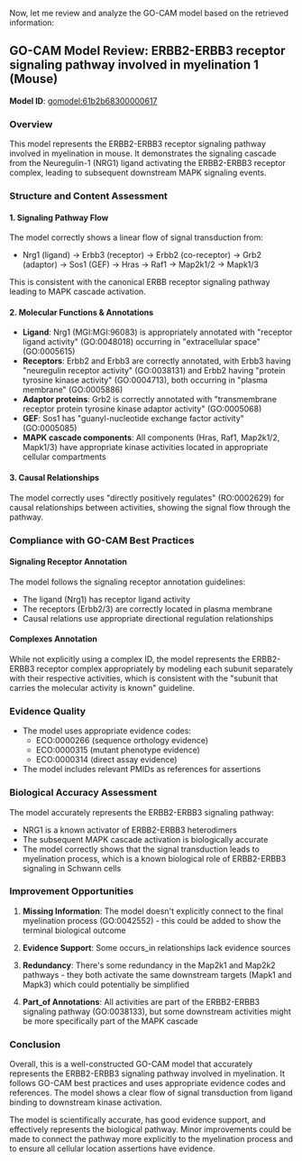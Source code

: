 Now, let me review and analyze the GO-CAM model based on the retrieved information:

## GO-CAM Model Review: ERBB2-ERBB3 receptor signaling pathway involved in myelination 1 (Mouse)
**Model ID**: [gomodel:61b2b68300000617](https://bioregistry.io/go.model:61b2b68300000617)

### Overview
This model represents the ERBB2-ERBB3 receptor signaling pathway involved in myelination in mouse. It demonstrates the signaling cascade from the Neuregulin-1 (NRG1) ligand activating the ERBB2-ERBB3 receptor complex, leading to subsequent downstream MAPK signaling events.

### Structure and Content Assessment

#### 1. Signaling Pathway Flow
The model correctly shows a linear flow of signal transduction from:
- Nrg1 (ligand) → Erbb3 (receptor) → Erbb2 (co-receptor) → Grb2 (adaptor) → Sos1 (GEF) → Hras → Raf1 → Map2k1/2 → Mapk1/3

This is consistent with the canonical ERBB receptor signaling pathway leading to MAPK cascade activation.

#### 2. Molecular Functions & Annotations
- **Ligand**: Nrg1 (MGI:MGI:96083) is appropriately annotated with "receptor ligand activity" (GO:0048018) occurring in "extracellular space" (GO:0005615)
- **Receptors**: Erbb2 and Erbb3 are correctly annotated, with Erbb3 having "neuregulin receptor activity" (GO:0038131) and Erbb2 having "protein tyrosine kinase activity" (GO:0004713), both occurring in "plasma membrane" (GO:0005886)
- **Adaptor proteins**: Grb2 is correctly annotated with "transmembrane receptor protein tyrosine kinase adaptor activity" (GO:0005068)
- **GEF**: Sos1 has "guanyl-nucleotide exchange factor activity" (GO:0005085)
- **MAPK cascade components**: All components (Hras, Raf1, Map2k1/2, Mapk1/3) have appropriate kinase activities located in appropriate cellular compartments

#### 3. Causal Relationships
The model correctly uses "directly positively regulates" (RO:0002629) for causal relationships between activities, showing the signal flow through the pathway.

### Compliance with GO-CAM Best Practices

#### Signaling Receptor Annotation
The model follows the signaling receptor annotation guidelines:
- The ligand (Nrg1) has receptor ligand activity
- The receptors (Erbb2/3) are correctly located in plasma membrane
- Causal relations use appropriate directional regulation relationships

#### Complexes Annotation
While not explicitly using a complex ID, the model represents the ERBB2-ERBB3 receptor complex appropriately by modeling each subunit separately with their respective activities, which is consistent with the "subunit that carries the molecular activity is known" guideline.

### Evidence Quality
- The model uses appropriate evidence codes:
  - ECO:0000266 (sequence orthology evidence)
  - ECO:0000315 (mutant phenotype evidence)
  - ECO:0000314 (direct assay evidence)
- The model includes relevant PMIDs as references for assertions

### Biological Accuracy Assessment
The model accurately represents the ERBB2-ERBB3 signaling pathway:
- NRG1 is a known activator of ERBB2-ERBB3 heterodimers
- The subsequent MAPK cascade activation is biologically accurate
- The model correctly shows that the signal transduction leads to myelination process, which is a known biological role of ERBB2-ERBB3 signaling in Schwann cells

### Improvement Opportunities

1. **Missing Information**: The model doesn't explicitly connect to the final myelination process (GO:0042552) - this could be added to show the terminal biological outcome
   
2. **Evidence Support**: Some occurs_in relationships lack evidence sources
   
3. **Redundancy**: There's some redundancy in the Map2k1 and Map2k2 pathways - they both activate the same downstream targets (Mapk1 and Mapk3) which could potentially be simplified

4. **Part_of Annotations**: All activities are part of the ERBB2-ERBB3 signaling pathway (GO:0038133), but some downstream activities might be more specifically part of the MAPK cascade

### Conclusion
Overall, this is a well-constructed GO-CAM model that accurately represents the ERBB2-ERBB3 signaling pathway involved in myelination. It follows GO-CAM best practices and uses appropriate evidence codes and references. The model shows a clear flow of signal transduction from ligand binding to downstream kinase activation.

The model is scientifically accurate, has good evidence support, and effectively represents the biological pathway. Minor improvements could be made to connect the pathway more explicitly to the myelination process and to ensure all cellular location assertions have evidence.